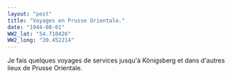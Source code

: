 ```yaml
---
layout: "post"
title: "Voyages en Prusse Orientale."
date: "1944-08-01"
WW2_lat: "54.710426"
WW2_long: "20.452214"
---
```


Je fais quelques voyages de services jusqu'à Königsberg et dans d'autres lieux de Prusse Orientale.


<div class="histoire"></div>

<div class="commentaire"></div>